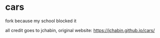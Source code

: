 # cars
fork because my school blocked it

all credit goes to jchabin, original website:
https://jchabin.github.io/cars/
